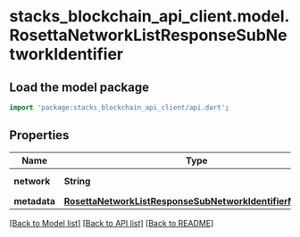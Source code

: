 # stacks_blockchain_api_client.model.RosettaNetworkListResponseSubNetworkIdentifier

## Load the model package
```dart
import 'package:stacks_blockchain_api_client/api.dart';
```

## Properties
Name | Type | Description | Notes
------------ | ------------- | ------------- | -------------
**network** | **String** | Network name | 
**metadata** | [**RosettaNetworkListResponseSubNetworkIdentifierMetadata**](RosettaNetworkListResponseSubNetworkIdentifierMetadata.md) |  | [optional] 

[[Back to Model list]](../README.md#documentation-for-models) [[Back to API list]](../README.md#documentation-for-api-endpoints) [[Back to README]](../README.md)


